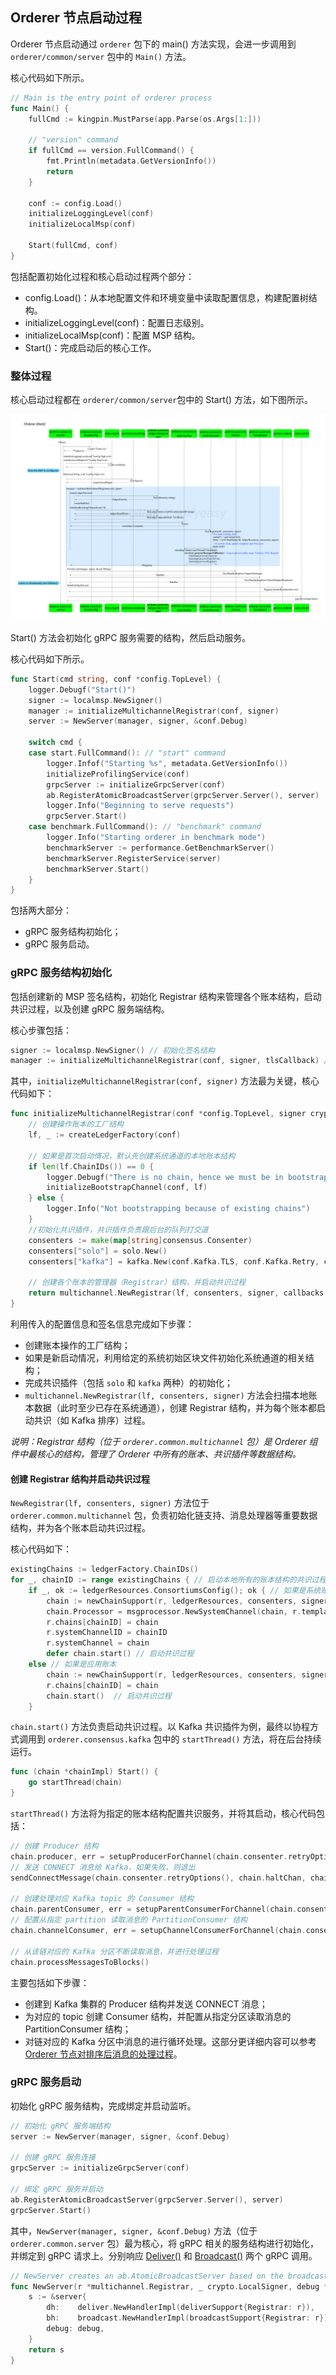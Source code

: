 ## Orderer 节点启动过程

Orderer 节点启动通过 `orderer` 包下的 main() 方法实现，会进一步调用到 `orderer/common/server` 包中的 `Main()` 方法。

核心代码如下所示。

```go
// Main is the entry point of orderer process
func Main() {
	fullCmd := kingpin.MustParse(app.Parse(os.Args[1:]))

	// "version" command
	if fullCmd == version.FullCommand() {
		fmt.Println(metadata.GetVersionInfo())
		return
	}

	conf := config.Load()
	initializeLoggingLevel(conf)
	initializeLocalMsp(conf)

	Start(fullCmd, conf)
}
```

包括配置初始化过程和核心启动过程两个部分：

* config.Load()：从本地配置文件和环境变量中读取配置信息，构建配置树结构。
* initializeLoggingLevel(conf)：配置日志级别。
* initializeLocalMsp(conf)：配置 MSP 结构。
* Start()：完成启动后的核心工作。

### 整体过程

核心启动过程都在 `orderer/common/server`包中的 Start() 方法，如下图所示。

![Orderer 启动的整体过程](_images/orderer_common_server_Start.png)

Start() 方法会初始化 gRPC 服务需要的结构，然后启动服务。

核心代码如下所示。

```go
func Start(cmd string, conf *config.TopLevel) {
	logger.Debugf("Start()")
	signer := localmsp.NewSigner()
	manager := initializeMultichannelRegistrar(conf, signer)
	server := NewServer(manager, signer, &conf.Debug)

	switch cmd {
	case start.FullCommand(): // "start" command
		logger.Infof("Starting %s", metadata.GetVersionInfo())
		initializeProfilingService(conf)
		grpcServer := initializeGrpcServer(conf)
		ab.RegisterAtomicBroadcastServer(grpcServer.Server(), server)
		logger.Info("Beginning to serve requests")
		grpcServer.Start()
	case benchmark.FullCommand(): // "benchmark" command
		logger.Info("Starting orderer in benchmark mode")
		benchmarkServer := performance.GetBenchmarkServer()
		benchmarkServer.RegisterService(server)
		benchmarkServer.Start()
	}
}
```

包括两大部分：

* gRPC 服务结构初始化；
* gRPC 服务启动。


### gRPC 服务结构初始化

包括创建新的 MSP 签名结构，初始化 Registrar 结构来管理各个账本结构，启动共识过程，以及创建 gRPC 服务端结构。

核心步骤包括：

```go
signer := localmsp.NewSigner() // 初始化签名结构
manager := initializeMultichannelRegistrar(conf, signer, tlsCallback) // 初始化账本管理器（Registrar）结构
```

其中，`initializeMultichannelRegistrar(conf, signer)` 方法最为关键，核心代码如下：

```go
func initializeMultichannelRegistrar(conf *config.TopLevel, signer crypto.LocalSigner, callbacks ...func(bundle *channelconfig.Bundle)) *multichannel.Registrar {
	// 创建操作账本的工厂结构
	lf, _ := createLedgerFactory(conf)
	
	// 如果是首次启动情况，默认先创建系统通道的本地账本结构
	if len(lf.ChainIDs()) == 0 {
		logger.Debugf("There is no chain, hence we must be in bootstrapping")
		initializeBootstrapChannel(conf, lf)
	} else {
		logger.Info("Not bootstrapping because of existing chains")
	}
	//初始化共识插件，共识插件负责跟后台的队列打交道
	consenters := make(map[string]consensus.Consenter)
	consenters["solo"] = solo.New()
	consenters["kafka"] = kafka.New(conf.Kafka.TLS, conf.Kafka.Retry, conf.Kafka.Version, conf.Kafka.Verbose)

	// 创建各个账本的管理器（Registrar）结构，并启动共识过程
	return multichannel.NewRegistrar(lf, consenters, signer, callbacks...)
}
```

利用传入的配置信息和签名信息完成如下步骤：

* 创建账本操作的工厂结构；
* 如果是新启动情况，利用给定的系统初始区块文件初始化系统通道的相关结构；
* 完成共识插件（包括 `solo` 和 `kafka` 两种）的初始化；
* `multichannel.NewRegistrar(lf, consenters, signer)`
方法会扫描本地账本数据（此时至少已存在系统通道），创建 Registrar 结构，并为每个账本都启动共识（如 Kafka 排序）过程。

*说明：Registrar 结构（位于 `orderer.common.multichannel` 包）是 Orderer 组件中最核心的结构，管理了 Orderer 中所有的账本、共识插件等数据结构。*


#### 创建 Registrar 结构并启动共识过程

`NewRegistrar(lf, consenters, signer)` 方法位于 `orderer.common.multichannel` 包，负责初始化链支持、消息处理器等重要数据结构，并为各个账本启动共识过程。

核心代码如下：

```go
existingChains := ledgerFactory.ChainIDs()
for _, chainID := range existingChains { // 启动本地所有的账本结构的共识过程
	if _, ok := ledgerResources.ConsortiumsConfig(); ok { // 如果是系统账本（默认在首次启动时会自动创建）
		chain := newChainSupport(r, ledgerResources, consenters, signer)
		chain.Processor = msgprocessor.NewSystemChannel(chain, r.templator, msgprocessor.CreateSystemChannelFilters(r, chain))
		r.chains[chainID] = chain
		r.systemChannelID = chainID
		r.systemChannel = chain
		defer chain.start() // 启动共识过程
	else // 如果是应用账本
		chain := newChainSupport(r, ledgerResources, consenters, signer)
		r.chains[chainID] = chain
		chain.start()  // 启动共识过程
	}
```

`chain.start()` 方法负责启动共识过程。以 Kafka 共识插件为例，最终以协程方式调用到 `orderer.consensus.kafka` 包中的 `startThread()` 方法，将在后台持续运行。

```go
func (chain *chainImpl) Start() {
	go startThread(chain)
}
```

`startThread()` 方法将为指定的账本结构配置共识服务，并将其启动，核心代码包括：

```go
// 创建 Producer 结构
chain.producer, err = setupProducerForChannel(chain.consenter.retryOptions(), chain.haltChan, chain.SharedConfig().KafkaBrokers(), chain.consenter.brokerConfig(), chain.channel)
// 发送 CONNECT 消息给 Kafka，如果失败，则退出
sendConnectMessage(chain.consenter.retryOptions(), chain.haltChan, chain.producer, chain.channel)

// 创建处理对应 Kafka topic 的 Consumer 结构
chain.parentConsumer, err = setupParentConsumerForChannel(chain.consenter.retryOptions(), chain.haltChan, chain.SharedConfig().KafkaBrokers(), chain.consenter.brokerConfig(), chain.channel)
// 配置从指定 partition 读取消息的 PartitionConsumer 结构
chain.channelConsumer, err = setupChannelConsumerForChannel(chain.consenter.retryOptions(), chain.haltChan, chain.parentConsumer, chain.channel, chain.lastOffsetPersisted+1)

// 从该链对应的 Kafka 分区不断读取消息，并进行处理过程
chain.processMessagesToBlocks() 
```

主要包括如下步骤：

* 创建到 Kafka 集群的 Producer 结构并发送 CONNECT 消息；
* 为对应的 topic 创建 Consumer 结构，并配置从指定分区读取消息的 PartitionConsumer 结构；
* 对链对应的 Kafka 分区中消息的进行循环处理。这部分更详细内容可以参考 [Orderer 节点对排序后消息的处理过程](https://github.com/yeasy/hyperledger_code_fabric/blob/master/process/orderer_msg.md)。

### gRPC 服务启动

初始化 gRPC 服务结构，完成绑定并启动监听。

```go
// 初始化 gRPC 服务端结构
server := NewServer(manager, signer, &conf.Debug)

// 创建 gRPC 服务连接
grpcServer := initializeGrpcServer(conf)

// 绑定 gRPC 服务并启动
ab.RegisterAtomicBroadcastServer(grpcServer.Server(), server)
grpcServer.Start()
```

其中，`NewServer(manager, signer, &conf.Debug)` 方法（位于 `orderer.common.server` 包）最为核心，将 gRPC 相关的服务结构进行初始化，并绑定到 gRPC 请求上。分别响应 [Deliver()](https://github.com/yeasy/hyperledger_code_fabric/blob/master/process/orderer_deliver.md) 和 [Broadcast()](https://github.com/yeasy/hyperledger_code_fabric/blob/master/process/orderer_broadcast.md) 两个 gRPC 调用。

```go
// NewServer creates an ab.AtomicBroadcastServer based on the broadcast target and ledger Reader
func NewServer(r *multichannel.Registrar, _ crypto.LocalSigner, debug *localconfig.Debug) ab.AtomicBroadcastServer {
	s := &server{
		dh:    deliver.NewHandlerImpl(deliverSupport{Registrar: r}),
		bh:    broadcast.NewHandlerImpl(broadcastSupport{Registrar: r}),
		debug: debug,
	}
	return s
}
```

